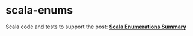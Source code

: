 # scala-enums

Scala code and tests to support the post: **[Scala Enumerations Summary](http://hugo.ferreira.cc/scala-enums/)**

